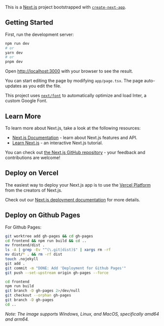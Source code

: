 This is a [Next.js](https://nextjs.org/) project bootstrapped with [`create-next-app`](https://github.com/vercel/next.js/tree/canary/packages/create-next-app).

## Getting Started

First, run the development server:

```bash
npm run dev
# or
yarn dev
# or
pnpm dev
```

Open [http://localhost:3000](http://localhost:3000) with your browser to see the result.

You can start editing the page by modifying `app/page.tsx`. The page auto-updates as you edit the file.

This project uses [`next/font`](https://nextjs.org/docs/basic-features/font-optimization) to automatically optimize and load Inter, a custom Google Font.

## Learn More

To learn more about Next.js, take a look at the following resources:

- [Next.js Documentation](https://nextjs.org/docs) - learn about Next.js features and API.
- [Learn Next.js](https://nextjs.org/learn) - an interactive Next.js tutorial.

You can check out [the Next.js GitHub repository](https://github.com/vercel/next.js/) - your feedback and contributions are welcome!

## Deploy on Vercel

The easiest way to deploy your Next.js app is to use the [Vercel Platform](https://vercel.com/new?utm_medium=default-template&filter=next.js&utm_source=create-next-app&utm_campaign=create-next-app-readme) from the creators of Next.js.

Check out our [Next.js deployment documentation](https://nextjs.org/docs/deployment) for more details.

## Deploy on Github Pages

For Github Pages:

```bash
git worktree add gh-pages && cd gh-pages
cd frontend && npm run build && cd ..
mv frontend/dist .
ls -A | grep -Ev "^(\.git|dist)$" | xargs rm -rf
mv dist/* . && rm -rf dist
touch .nojekyll
git add .
git commit -m "DONE: Add 'Deployment for Github Pages'"
git push --set-upstream origin gh-pages --force

cd frontend
npm run build
git branch -D gh-pages 2>/dev/null
git checkout --orphan gh-pages
git branch -D gh-pages
cd ..
```

_Note: The image supports Windows, Linux, and MacOS, specifically amd64 and arm64._
